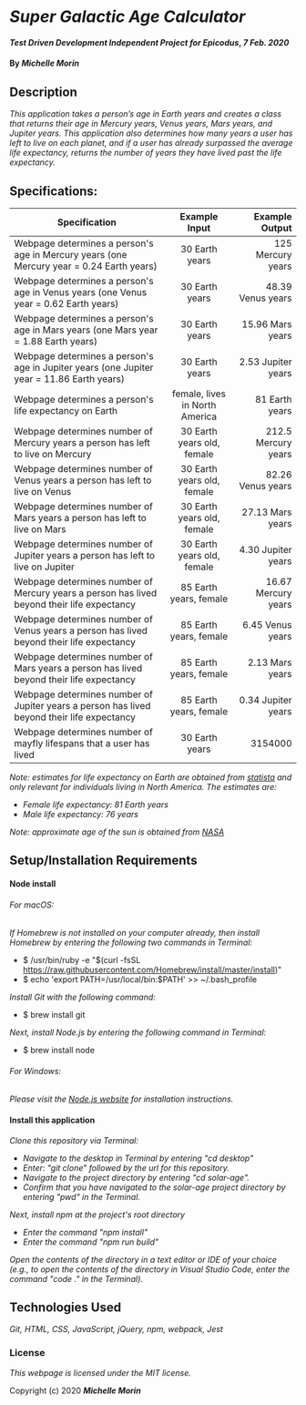# _Super Galactic Age Calculator_

#### _Test Driven Development Independent Project for Epicodus_, _7 Feb. 2020_

#### By _**Michelle Morin**_

## Description

_This application takes a person’s age in Earth years and creates a class that returns their age in Mercury years, Venus years, Mars years, and Jupiter years. This application also determines how many years a user has left to live on each planet, and if a user has already surpassed the average life expectancy, returns the number of years they have lived past the life expectancy._

## Specifications:

| Specification | Example Input | Example Output |
| ------------- |:-------------:| -------------------:|
| Webpage determines a person's age in Mercury years (one Mercury year = 0.24 Earth years) | 30 Earth years | 125 Mercury years |
| Webpage determines a person's age in Venus years (one Venus year = 0.62 Earth years) | 30 Earth years | 48.39 Venus years |
| Webpage determines a person's age in Mars years (one Mars year = 1.88 Earth years) | 30 Earth years | 15.96 Mars years |
| Webpage determines a person's age in Jupiter years (one Jupiter year = 11.86 Earth years) | 30 Earth years | 2.53 Jupiter years |
| Webpage determines a person's life expectancy on Earth | female, lives in North America | 81 Earth years |
| Webpage determines number of Mercury years a person has left to live on Mercury | 30 Earth years old, female | 212.5 Mercury years |
| Webpage determines number of Venus years a person has left to live on Venus | 30 Earth years old, female | 82.26 Venus years |
| Webpage determines number of Mars years a person has left to live on Mars | 30 Earth years old, female | 27.13 Mars years |
| Webpage determines number of Jupiter years a person has left to live on Jupiter | 30 Earth years old, female | 4.30 Jupiter years |
| Webpage determines number of Mercury years a person has lived beyond their life expectancy | 85 Earth years, female | 16.67 Mercury years |
| Webpage determines number of Venus years a person has lived beyond their life expectancy | 85 Earth years, female | 6.45 Venus years |
| Webpage determines number of Mars years a person has lived beyond their life expectancy | 85 Earth years, female | 2.13 Mars years |
| Webpage determines number of Jupiter years a person has lived beyond their life expectancy | 85 Earth years, female | 0.34 Jupiter years |
| Webpage determines number of mayfly lifespans that a user has lived | 30 Earth years | 3154000 |

_Note: estimates for life expectancy on Earth are obtained from [statista](https://www.statista.com/statistics/274513/life-expectancy-in-north-america/) and only relevant for individuals living in North America. The estimates are:_
* _Female life expectancy: 81 Earth years_
* _Male life expectancy: 76 years_

_Note: approximate age of the sun is obtained from [NASA](https://solarsystem.nasa.gov/solar-system/sun/in-depth/)_

## Setup/Installation Requirements

#### Node install

###### For macOS:
_If Homebrew is not installed on your computer already, then install Homebrew by entering the following two commands in Terminal:_
* $ /usr/bin/ruby -e "$(curl -fsSL https://raw.githubusercontent.com/Homebrew/install/master/install)"
* $ echo 'export PATH=/usr/local/bin:$PATH' >> ~/.bash_profile

_Install Git with the following command:_
* $ brew install git

_Next, install Node.js by entering the following command in Terminal:_
* $ brew install node

###### For Windows:
_Please visit the [Node.js website](https://nodejs.org/en/download/) for installation instructions._


#### Install this application

_Clone this repository via Terminal:_
* _Navigate to the desktop in Terminal by entering "cd desktop"_
* _Enter: "git clone" followed by the url for this repository._
* _Navigate to the project directory by entering "cd solar-age"._
* _Confirm that you have navigated to the solar-age project directory by entering "pwd" in the Terminal._

_Next, install npm at the project's root directory_
* _Enter the command "npm install"_
* _Enter the command "npm run build"_

_Open the contents of the directory in a text editor or IDE of your choice (e.g., to open the contents of the directory in Visual Studio Code, enter the command "code ." in the Terminal)._

## Technologies Used

_Git, HTML, CSS, JavaScript, jQuery, npm, webpack, Jest_

### License

*This webpage is licensed under the MIT license.*

Copyright (c) 2020 **_Michelle Morin_**